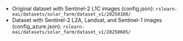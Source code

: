 - Original dataset with Sentinel-2 L1C images (config.json): `rslearn-eai/datasets/solar_farm/dataset_v1/20250108/`
- Dataset with Sentinel-2 L2A, Landsat, and Sentinel-1 images (config_azure.json): `rslearn-eai/datasets/solar_farm/dataset_v1/20250605/`
